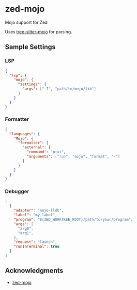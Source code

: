 # zed-mojo

Mojo support for Zed

Uses [tree-sitter-mojo](https://github.com/lsh/tree-sitter-mojo/) for parsing.

## Sample Settings

### LSP

```json:.zed/settings.json
{
  "lsp": {
    "mojo": {
      "settings": {
        "args": ["-I", "path/to/mojo/lib"]
      }
    }
  }
}
```

### Formatter

```json:.zed/settings.json
{
  "languages": {
    "Mojo": {
      "formatter": {
        "external": {
          "command": "pixi",
          "arguments": ["run", "mojo", "format", "-"]
        }
      }
    }
  }
}
```

### Debugger

```json:.zed/debug.json
[
  {
    "adapter": "mojo-lldb",
    "label": "my_label",
    "program": "${ZED_WORKTREE_ROOT}/path/to/your/program",
    "args": [
      "arg0",
      "arg1",
    ],
    "request": "launch",
    "runInTerminal": true
  }
]
```

## Acknowledgments
- [zed-mojo](https://github.com/bajrangCoder/zed-mojo)
